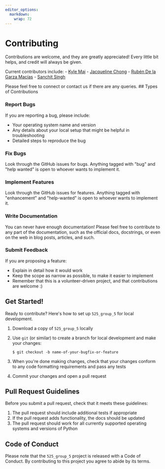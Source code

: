 ```yaml
---
editor_options: 
  markdown: 
    wrap: 72
---
```


# Contributing

Contributions are welcome, and they are greatly appreciated! Every
little bit helps, and credit will always be given.

Current contributors include: - [Kyle Maj](https://github.com/Kylemaj) -
[Jacqueline Chong](https://github.com/Jacq4nn) - [Rubén De la Garza
Macías](https://github.com/ruben1dlg) - [Sanchit
Singh](https://github.com/Sanchit120496)

Please feel free to connect or contact us if there are any queries. ##
Types of Contributions

### Report Bugs

If you are reporting a bug, please include:

-   Your operating system name and version
-   Any details about your local setup that might be helpful in
    troubleshooting
-   Detailed steps to reproduce the bug

### Fix Bugs

Look through the GitHub issues for bugs. Anything tagged with "bug" and
"help wanted" is open to whoever wants to implement it.

### Implement Features

Look through the GitHub issues for features. Anything tagged with
"enhancement" and "help-wanted" is open to whoever wants to implement
it.

### Write Documentation

You can never have enough documentation! Please feel free to contribute
to any part of the documentation, such as the official docs, docstrings,
or even on the web in blog posts, articles, and such.

### Submit Feedback

If you are proposing a feature:

-   Explain in detail how it would work
-   Keep the scope as narrow as possible, to make it easier to implement
-   Remember that this is a volunteer-driven project, and that
    contributions are welcome :)

## Get Started!

Ready to contribute? Here's how to set up `525_group_5` for local
development.

1.  Download a copy of `525_group_5` locally

2.  Use `git` (or similar) to create a branch for local development and
    make your changes:

    ``` console
    $ git checkout -b name-of-your-bugfix-or-feature
    ```

3.  When you're done making changes, check that your changes conform to
    any code formatting requirements and pass any tests

4.  Commit your changes and open a pull request

## Pull Request Guidelines

Before you submit a pull request, check that it meets these guidelines:

1.  The pull request should include additional tests if appropriate
2.  If the pull request adds functionality, the docs should be updated
3.  The pull request should work for all currently supported operating
    systems and versions of Python

## Code of Conduct

Please note that the `525_group_5` project is released with a Code of
Conduct. By contributing to this project you agree to abide by its
terms.

